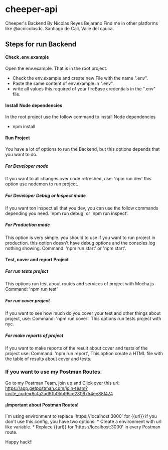 # cheeper-api
Cheeper's Backend
By Nicolas Reyes Bejarano
Find me in other platforms like @acnicolasdc.
Santiago de Cali, Valle del cauca.

## Steps for run Backend

#### Check .env.example
  Open the env.example. That is in the root project.
  * Check the env.example and create new File with the name ".env".
  * Paste the same content of env.example in ".env".
  * write all values this required of your fireBase credentials in the ".env" file.

#### Install Node dependencies
  In the root project use the follow command to install Node dependencies
  * npm install

#### Run Project
You have a lot of options to run the Backend, but this options depends that you want to do.

##### For Developer mode
If you want to all changes over code refreshed, use: 'npm run dev'
this option use nodemon to run project.

##### For Developer Debug or Inspect mode
If you want ton inspect all that you dev, you can use the follow commands depending you need.
'npm run debug' or  'npm run inspect'.

##### For Production mode
This option is very simple. you should to use if you want to run project in production.
this option doesn't have debug options and the consoles.log nothing showing.
Command: 'npm run start' or 'npm start'.

#### Test, cover and report Project
##### For run tests project
This options run test about routes and services of project with Mocha.js
Command: 'npm run test'

##### For run cover project
If you want to see how much do you cover your test and other things about project, use:
Command: 'npm run cover'.
This options run tests project with nyc.

##### For make reports of project
If you want to make reports of the result about cover and tests of the project use:
Command: 'npm run report',
This option create a HTML file with the table of results about cover and tests.


### If you want to use my Postman Routes.
  Go to my Postman Team, join up and Click over this url:
  https://app.getpostman.com/join-team?invite_code=6cfa2ad91b05b96ce2309754ee88f474

#### ¡Important about Postman Routes!
  I`m using environment to replace 'https://localhost:3000' for {{url}}
  if you don't use this config, you have two options:
    * Create a environment with url like variable.
    * Replace {{url}} for 'https://localhost:3000' in every Postman route.



Happy hack!!
